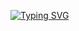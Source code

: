 [![Typing SVG](https://readme-typing-svg.demolab.com?font=Fira+Code&size=19&pause=1200&background=FF903200&center=true&width=448&lines=Hi+there+I'm+Rodrigo.;Computer+Scientist+%7C+Backend+Developer)](https://git.io/typing-svg)

<!--
**rodrigoavilaCS/rodrigoavilaCS** is a ✨ _special_ ✨ repository because its `README.md` (this file) appears on your GitHub profile.

Here are some ideas to get you started:

- 🔭 I’m currently working on ...
- 🌱 I’m currently learning ...
- 👯 I’m looking to collaborate on ...
- 🤔 I’m looking for help with ...
- 💬 Ask me about ...
- 📫 How to reach me: ...
- 😄 Pronouns: ...
- ⚡ Fun fact: ...
-->

